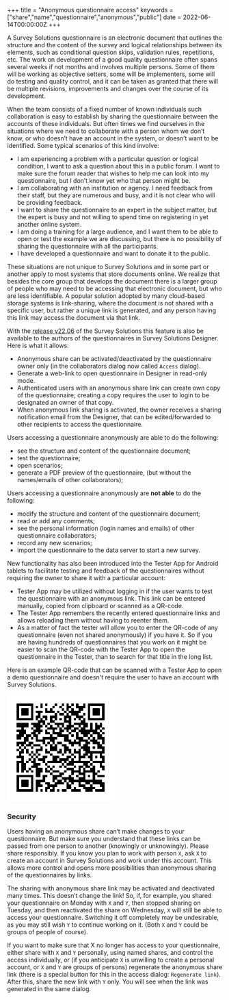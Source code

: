 ﻿+++
title = "Anonymous questionnaire access"
keywords = ["share","name","questionnaire","anonymous","public"]
date = 2022-06-14T00:00:00Z
+++

A Survey Solutions questionnaire is an electronic document that outlines the structure and the content of the survey and logical relationships between its elements, such as conditional question skips, validation rules, repetitions, etc. The work on development of a good quality questionnaire often spans several weeks if not months and involves multiple persons. Some of them will be working as objective setters, some will be implementers, some will do testing and quality control, and it can be taken as granted that there will be multiple revisions, improvements and changes over the course of its development.

When the team consists of a fixed number of known individuals such collaboration is easy to establish by sharing the questionnaire between the accounts of these individuals. But often times we find ourselves in the situations where we need to collaborate with a person whom we don’t know, or who doesn’t have an account in the system, or doesn’t want to be identified. Some typical scenarios of this kind involve:

- I am experiencing a problem with a particular question or logical condition, I want to ask a question about this in a public forum. I want to make sure the forum reader that wishes to help me can look into my questionnaire, but I don’t know yet who that person might be.
- I am collaborating with an institution or agency. I need feedback from their staff, but they are numerous and busy, and it is not clear who will be providing feedback.
- I want to share the questionnaire to an expert in the subject matter, but the expert is busy and not willing to spend time on registering in yet another online system.
- I am doing a training for a large audience, and I want them to be able to open or test the example we are discussing, but there is no possibility of sharing the questionnaire with all the participants.
- I have developed a questionnaire and want to donate it to the public.

These situations are not unique to Survey Solutions and in some part or another apply to most systems that store documents online. We realize that besides the core group that develops the document there is a larger group of people who may need to be accessing that electronic document, but who are less identifiable. A popular solution adopted by many cloud-based storage systems is link-sharing, where the document is not shared with a specific user, but rather a unique link is generated, and any person having this link may access the document via that link.

With the [release v22.06](/release-notes/version-22-06/) of the Survey Solutions this feature is also be available to the authors of the questionnaires in Survey Solutions Designer. Here is what it allows:

- Anonymous share can be activated/deactivated by the questionnaire owner only (in the collaborators dialog now called `Access` dialog).
- Generate a web-link to open questionnaire in Designer in read-only mode.
- Authenticated users with an anonymous share link can create own copy of the questionnaire; creating a copy requires the user to login to be designated an owner of that copy.
- When anonymous link sharing is activated, the owner receives a sharing notification email from the Designer, that can be edited/forwarded to other recipients to access the questionnaire.

Users accessing a questionnaire anonymously are able to do the following:

- see the structure and content of the questionnaire document;
- test the questionnaire;
- open scenarios;
- generate a PDF preview of the questionnaire, (but without the names/emails of other collaborators);

Users accessing a questionnaire anonymously are **not able** to do the following:

- modify the structure and content of the questionnaire document;
- read or add any comments;
- see the personal information (login names and emails) of other questionnaire collaborators;
- record any new scenarios;
- import the questionnaire to the data server to start a new survey.

New functionality has also been introduced into the Tester App for Android tablets to facilitate testing and feedback of the questionnaires without requiring the owner to share it with a particular account:
- Tester App may be utilized without logging in if the user wants to test the questionnaire with an anonymous link. This link can be entered manually, copied from clipboard or scanned as a QR-code.
- The Tester App remembers the recently entered questionnaire links and allows reloading them without having to reenter them.
- As a matter of fact the tester will allow you to enter the QR-code of any questionnaire (even not shared anonymously) if you have it. So if you are having hundreds of questionnaires that you work on it might be easier to scan the QR-code with the Tester App to open the questionnaire in the Tester, than to search for that title in the long list.

Here is an example QR-code that can be scanned with a Tester App to open a demo questionnaire and doesn't require the user to have an account with Survey Solutions.

<IMG src="images/e86165ec21e8461cae25a19bae6750c0.png">

### Security

Users having an anonymous share can’t make changes to your questionnaire. But make sure you understand that these links can be passed from one person to another (knowingly or unknowingly). Please share responsibly. If you know you plan to work with person `X`, ask `X` to create an account in Survey Solutions and work under this account. This allows more control and opens more possibilities than anonymous sharing of the questionnaires by links.

The sharing with anonymous share link may be activated and deactivated many times. This doesn’t change the link! So, if, for example, you shared your questionnaire on Monday with `X` and `Y`, then stopped sharing on Tuesday, and then reactivated the share on Wednesday, `X` will still be able to access your questionnaire. Switching it off completely may be undesirable, as you may still wish `Y` to continue working on it. (Both `X` and `Y` could be groups of people of course).

If you want to make sure that X no longer has access to your questionnaire, either share with `X` and `Y` personally, using named shares, and control the access individually, or (if you anticipate `X` is unwilling to create a personal account, or `X` and `Y` are groups of persons) regenerate the anonymous share link (there is a special button for this in the access dialog: `Regenerate link`). After this, share the new link with `Y` only. You will see when the link was generated in the same dialog.
